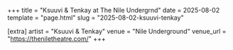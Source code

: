+++
title = "Ksuuvi & Tenkay at The Nile Undergrnd"
date = 2025-08-02
template = "page.html"
slug = "2025-08-02-ksuuvi-tenkay"

[extra]
artist = "Ksuuvi & Tenkay"
venue = "Nile Underground"
venue_url = "https://theniletheatre.com/"
+++
